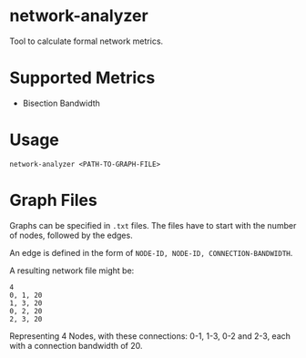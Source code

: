 # network-analyzer
Tool to calculate formal network metrics.

# Supported Metrics
- Bisection Bandwidth

# Usage
```
network-analyzer <PATH-TO-GRAPH-FILE>
```

# Graph Files
Graphs can be specified in `.txt` files. The files have to start with the number of nodes, followed by the edges.

An edge is defined in the form of `NODE-ID, NODE-ID, CONNECTION-BANDWIDTH`.

A resulting network file might be:
```
4
0, 1, 20
1, 3, 20
0, 2, 20
2, 3, 20
```

Representing 4 Nodes, with these connections: 0-1, 1-3, 0-2 and 2-3, each with a connection bandwidth of 20.
